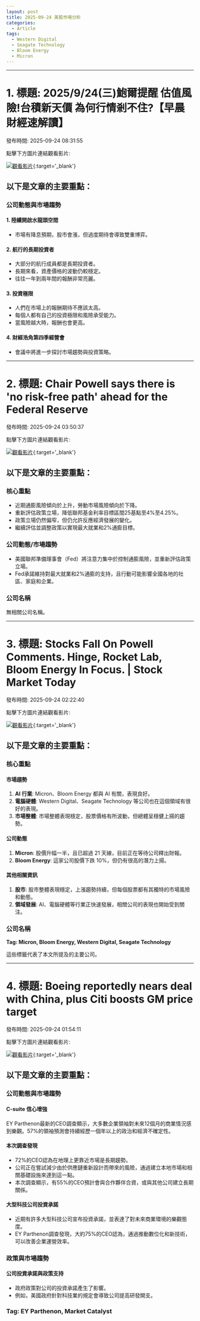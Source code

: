 ```yaml
---
layout: post
title: 2025-09-24 美股市場分析
categories:
  - Article
tags:
  - Western Digital
  - Seagate Technology
  - Bloom Energy
  - Micron
---
```


---
# 1. 標題: 2025/9/24(三)鮑爾提醒 估值風險!台積新天價 為何行情剎不住?【早晨財經速解讀】
發布時間: 2025-09-24 08:31:55

點擊下方圖片連結觀看影片:

 [![觀看影片](https://i.ytimg.com/vi/J8p1xRK34aA/sddefault_live.jpg)](https://www.youtube.com/watch?v=J8p1xRK34aA){:target='_blank'}

## 以下是文章的主要重點：

### 公司動態與市場趨勢

#### 1. 陸續開啟水龍頭空間
*   市場有降息預期，股市會漲，但過度期待會導致雙重博弈。

#### 2. 航行的長期投資者
*   大部分的航行成員都是長期投資者。
*   長期來看，資產價格的波動仍較穩定。
*   往往一年到兩年間的報酬非常亮麗。

#### 3. 投資極限
*   人們在市場上的報酬期待不應該太高。
*   每個人都有自己的投資極限和風險承受能力。
*   當風險越大時，報酬也會更高。

#### 4. 財經浩角第四季經營會
*   會議中將進一步探討市場趨勢與投資策略。

---
# 2. 標題: Chair Powell says there is 'no risk-free path' ahead for the Federal Reserve
發布時間: 2025-09-24 03:50:37

點擊下方圖片連結觀看影片:

 [![觀看影片](https://i.ytimg.com/vi/afP-rEN4_Yk/sddefault.jpg)](https://www.youtube.com/watch?v=afP-rEN4_Yk){:target='_blank'}

## 以下是文章的主要重點：

### 核心重點

* 近期通膨風險傾向於上升，勞動市場風險傾向於下降。
* 重新評估政策立場，降低聯邦基金利率目標區間25基點至4%至4.25%。
* 政策立場仍然偏窄，但仍允許反應經濟發展的變化。
* 繼續評估並調整政策以實現最大就業和2%通膨目標。

### 公司動態/市場趨勢

* 美國聯邦準備理事會（Fed）將注意力集中於控制通膨風險，並重新評估政策立場。
* Fed承諾維持對最大就業和2%通膨的支持，且行動可能影響全國各地的社區、家庭和企業。

### 公司名稱

無相關公司名稱。

---
# 3. 標題: Stocks Fall On Powell Comments. Hinge, Rocket Lab, Bloom Energy In Focus. | Stock Market Today
發布時間: 2025-09-24 02:22:40

點擊下方圖片連結觀看影片:

 [![觀看影片](https://i.ytimg.com/vi/GAeK9J8w_fs/sddefault.jpg)](https://www.youtube.com/watch?v=GAeK9J8w_fs){:target='_blank'}

## 以下是文章的主要重點：

### 核心重點
#### 市場趨勢
1. **AI 行業**: Micron、Bloom Energy 都與 AI 有關，表現良好。
2. **電腦硬體**: Western Digital、Seagate Technology 等公司也在這個領域有很好的表現。
3. **市場整體**: 市場整體表現穩定，股票價格有所波動，但總體呈穩健上揚的趨勢。

#### 公司動態
1. **Micron**: 股價升幅一半，且已超過 21 天線，目前正在等待公司釋出財報。
2. **Bloom Energy**: 這家公司股價下跌 10%，但仍有很高的潛力上揚。

#### 其他相關資訊
1. **股市**: 股市整體表現穩定，上漲趨勢持續，但每個股票都有其獨特的市場風險和動態。
2. **領域發展**: AI、電腦硬體等行業正快速發展，相關公司的表現也開始受到關注。

### 公司名稱
**Tag: Micron, Bloom Energy, Western Digital, Seagate Technology**

這些標籤代表了本文所提及的主要公司。

---
# 4. 標題: Boeing reportedly nears deal with China, plus Citi boosts GM price target
發布時間: 2025-09-24 01:54:11

點擊下方圖片連結觀看影片:

 [![觀看影片](https://i.ytimg.com/vi/mYsZTpUYA2Q/sddefault.jpg)](https://www.youtube.com/watch?v=mYsZTpUYA2Q){:target='_blank'}

## 以下是文章的主要重點：

### 公司動態與市場趨勢

#### C-suite 信心增強
EY Parthenon最新的CEO調查顯示，大多數企業領袖對未來12個月的商業情況感到樂觀。57%的領袖預測會持續經歷一個年以上的政治和經濟不確定性。

#### 本次調查發現
* 72%的CEO認為在地理上更靠近市場是長期趨勢。
* 公司正在嘗試減少由於供應鏈重新設計而帶來的風險，通過建立本地市場和相關基礎設施來達到這一點。
* 本次調查顯示，有55%的CEO預計會與合作夥伴合資，或與其他公司建立長期關係。

#### 大型科技公司投資承諾
* 近期有許多大型科技公司宣布投資承諾，並表達了對未來商業環境的樂觀態度。
* EY Parthenon調查發現，大約75%的CEO認為，通過推動數位化和新技術，可以改善企業運營效率。

### 政策與市場趨勢

#### 公司投資承諾與政策支持
* 政府政策對公司的投資承諾產生了影響。
* 例如，美國政府針對科技業的規定會導致公司提高研發開支。

### Tag: EY Parthenon, Market Catalyst

